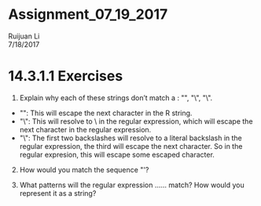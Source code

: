 # Assignment_07_19_2017
Ruijuan Li  
7/18/2017  

# 14.3.1.1 Exercises

1. Explain why each of these strings don’t match a \: "\", "\\", "\\\".
* "\": This will escape the next character in the R string.
* "\\": This will resolve to \ in the regular expression, which will escape the next character in the regular expression.
* "\\\": The first two backslashes will resolve to a literal backslash in the regular expression, the third will escape the next character. So in the regular expresion, this will escape some escaped character.

2. How would you match the sequence "'\?

3. What patterns will the regular expression \..\..\.. match? How would you represent it as a string?



